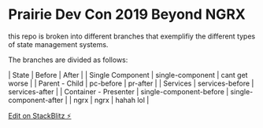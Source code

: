 # Prairie Dev Con 2019 Beyond NGRX

this repo is broken into different branches that exemplifiy the different types of state management systems.

The branches are divided as follows:

| State | Before | After |
| Single Component | single-component | cant get worse |
| Parent - Child | pc-before | pr-after |
| Services | services-before | services-after |
| Container - Presenter | single-component-before | single-component-after |
| ngrx | ngrx | hahah lol |

[Edit on StackBlitz ⚡️](https://stackblitz.com/edit/angular-eu3tlx)
